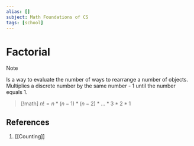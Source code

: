 ```yaml
---
alias: []
subject: Math Foundations of CS
tags: [school]
---
```

# Factorial

> [!note]
> Is a way to evaluate the number of ways to rearrange a number of objects.
> Multiplies a discrete number by the same number - 1 until the number equals 1.

> [!math]
> $n! = n*(n-1)*(n-2)*...*3*2*1$

## References
1. [[Counting]]